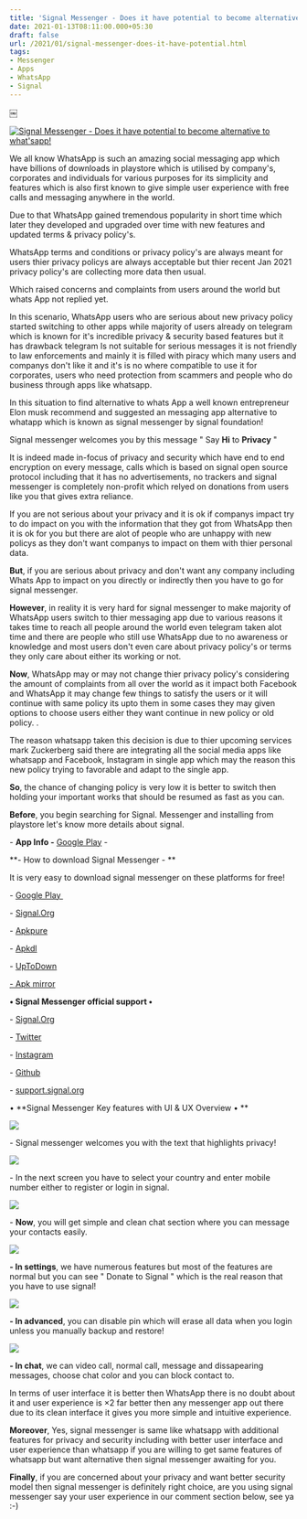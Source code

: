 ```yaml
---
title: 'Signal Messenger - Does it have potential to become alternative to what&#39;sapp! '
date: 2021-01-13T08:11:00.000+05:30
draft: false
url: /2021/01/signal-messenger-does-it-have-potential.html
tags: 
- Messenger
- Apps
- WhatsApp
- Signal
---
```


￼

[![Signal Messenger - Does it have potential to become alternative to what'sapp!](https://lh3.googleusercontent.com/-hUwYinC3Z_A/X_5d3epTuLI/AAAAAAAACrg/SybSG3Ogjes3b3HrifuTBVNG0ngfu1UjQCLcBGAsYHQ/s1600/1610505683420462-0.png "Signal Messenger - Does it have potential to become alternative to what'sapp!")](https://lh3.googleusercontent.com/-hUwYinC3Z_A/X_5d3epTuLI/AAAAAAAACrg/SybSG3Ogjes3b3HrifuTBVNG0ngfu1UjQCLcBGAsYHQ/s1600/1610505683420462-0.png)

We all know WhatsApp is such an amazing social messaging app which have billions of downloads in playstore which is utilised by company's, corporates and individuals for various purposes for its simplicity and features which is also first known to give simple user experience with free calls and messaging anywhere in the world.   

  

Due to that WhatsApp gained tremendous popularity in short time which later they developed and upgraded over time with new features and updated terms & privacy policy's. 

  

WhatsApp terms and conditions or privacy policy's are always meant for users thier privacy policys are always acceptable but thier recent Jan 2021 privacy policy's are collecting more data then usual. 

  

Which raised concerns and complaints from users around the world but whats App not replied yet.

  

In this scenario, WhatsApp users who are serious about new privacy policy started switching to other apps while majority of users already on telegram which is known for it's incredible privacy & security based features but it has drawback telegram Is not suitable for serious messages it is not friendly to law enforcements and mainly it is filled with piracy which many users and companys don't like it and it's is no where compatible to use it for corporates, users who need protection from scammers and people who do business through apps like whatsapp. 

  

In this situation to find alternative to whats App a well known entrepreneur Elon musk recommend and suggested an messaging app alternative to whatapp which is known as signal messenger by signal foundation! 

  

Signal messenger welcomes you by this message " Say **Hi** to **Privacy** " 

  

It is indeed made in-focus of privacy and security which have end to end encryption on every message, calls which is based on signal open source protocol including that it has no advertisements, no trackers and signal messenger is completely non-profit which relyed on donations from users like you that gives extra reliance. 

  

If you are not serious about your privacy and it is ok if companys impact try to do impact on you with the information that they got from WhatsApp then it is ok for you but there are alot of people who are unhappy with new policys as they don't want companys to impact on them with thier personal data. 

  

**But**, if you are serious about privacy and don't want any company including Whats App to impact on you directly or indirectly then you have to go for signal messenger. 

  

**However**, in reality it is very hard for signal messenger to make majority of WhatsApp users switch to thier messaging app due to various reasons it takes time to reach all people around the world even telegram taken alot time and there are people who still use WhatsApp due to no awareness or knowledge and most users don't even care about privacy policy's or terms they only care about either its working or not. 

  

**Now**, WhatsApp may or may not change thier privacy policy's considering the amount of complaints from all over the world as it impact both Facebook and WhatsApp it may change few things to satisfy the users or it will continue with same policy its upto them in some cases they may given options to choose users either they want continue in new policy or old policy. .   

  

The reason whatsapp taken this decision is due to thier upcoming services mark Zuckerberg said there are integrating all the social media apps like whatsapp and Facebook, Instagram in single app which may the reason this new policy trying to favorable and adapt to the single app. 

  

**So**, the chance of changing policy is very low it is better to switch then holding your important works that should be resumed as fast as you can.

  

**Before**, you begin searching for Signal. Messenger and installing from playstore let's know more details about signal. 

  

\- **App Info -** [Google Play](https://play.google.com/store/apps/details?id=org.thoughtcrime.securesms) - 

  

**\- How to download Signal Messenger - **

  

It is very easy to download signal messenger on these platforms for free!   

  

\- [Google Play ](https://play.google.com/store/apps/details?id=org.thoughtcrime.securesms)

\- [Signal.Org](https://signal.org/android/apk/)

\- [](https://www.google.com/amp/s/m.apkpure.com/nl/battery-guru-battery-monitor-battery-saver/com.paget96.batteryguru/amp)[Apkpure](https://m.apkpure.com/signal-private-messenger/org.thoughtcrime.securesms/amp)

\- [Apkdl](https://apkdl.in/app/details?id=org.thoughtcrime.securesms)

\- [UpToDown](https://signal-private-messenger.en.uptodown.com/android)

[\- Apk mirror](https://www.apkmirror.com/apk/signal-foundation/signal-private-messenger/signal-private-messenger-4-31-8-release/)

  

**• Signal Messenger official support •**

  

\- [Signal.Org](https://signal.org/)

\- [Twitter](https://mobile.twitter.com/signalapp?ref_src=twsrc%255Egoogle%257Ctwcamp%255Eserp%257Ctwgr%255Eauthor)

\- [Instagram](https://www.instagram.com/signal_app/?hl=en)

\- [Github](https://github.com/signalapp)

\- [support.signal.org](http://support.signal.org)[](https://support.signal.org/)

  

• **Signal Messenger Key features with UI & UX Overview • **

  

 [![](https://lh3.googleusercontent.com/-dURuTCZEFhY/X_4CDHNe4XI/AAAAAAAACrI/N4kXmSUEoQAJt6iXsdsgpdg-F26phNgxwCLcBGAsYHQ/s1600/1610482183252170-0.png)](https://lh3.googleusercontent.com/-dURuTCZEFhY/X_4CDHNe4XI/AAAAAAAACrI/N4kXmSUEoQAJt6iXsdsgpdg-F26phNgxwCLcBGAsYHQ/s1600/1610482183252170-0.png) 

  

\- Signal messenger welcomes you with the text that highlights privacy! 

  

 [![](https://lh3.googleusercontent.com/-dct_jTzY1io/X_4CB9K0rII/AAAAAAAACrE/zKgY1r3UQH0nMx96W9MevBTo8I4d9WBpACLcBGAsYHQ/s1600/1610482177578224-1.png)](https://lh3.googleusercontent.com/-dct_jTzY1io/X_4CB9K0rII/AAAAAAAACrE/zKgY1r3UQH0nMx96W9MevBTo8I4d9WBpACLcBGAsYHQ/s1600/1610482177578224-1.png) 

  

\- In the next screen you have to select your country and enter mobile number either to register or login in signal. 

  

 [![](https://lh3.googleusercontent.com/-wpwJuOioKyw/X_4CAS62YTI/AAAAAAAACrA/bQTvJQmkPeEA1vqyegAFFxtOidBhC8pUgCLcBGAsYHQ/s1600/1610482171793380-2.png)](https://lh3.googleusercontent.com/-wpwJuOioKyw/X_4CAS62YTI/AAAAAAAACrA/bQTvJQmkPeEA1vqyegAFFxtOidBhC8pUgCLcBGAsYHQ/s1600/1610482171793380-2.png) 

  

\- **Now**, you will get simple and clean chat section where you can message your contacts easily. 

  

 [![](https://lh3.googleusercontent.com/-XdtUb4DbjAY/X_4B-wLzHSI/AAAAAAAACq8/C3r72dvpZrQIzp6vUWj9-1AJ606P-LLEwCLcBGAsYHQ/s1600/1610482166383637-3.png)](https://lh3.googleusercontent.com/-XdtUb4DbjAY/X_4B-wLzHSI/AAAAAAAACq8/C3r72dvpZrQIzp6vUWj9-1AJ606P-LLEwCLcBGAsYHQ/s1600/1610482166383637-3.png) 

  

**\- In settings**, we have numerous features but most of the features are normal but you can see " Donate to Signal " which is the real reason that you have to use signal!

  

 [![](https://lh3.googleusercontent.com/-VX2zpNqXPqA/X_4B9jjbc3I/AAAAAAAACq4/_vmeFF5U6V0luaB1t9gp--Z6uzoeVvoJQCLcBGAsYHQ/s1600/1610482161485771-4.png)](https://lh3.googleusercontent.com/-VX2zpNqXPqA/X_4B9jjbc3I/AAAAAAAACq4/_vmeFF5U6V0luaB1t9gp--Z6uzoeVvoJQCLcBGAsYHQ/s1600/1610482161485771-4.png) 

  

**\- In advanced**, you can disable pin which will erase all data when you login unless you manually backup and restore! 

  

 [![](https://lh3.googleusercontent.com/-oxH-7Da1zFA/X_4B8JO5rCI/AAAAAAAACq0/ZIqrCzTB484QapJPIpmi-7GrVx3Q19JEwCLcBGAsYHQ/s1600/1610482151533451-5.png)](https://lh3.googleusercontent.com/-oxH-7Da1zFA/X_4B8JO5rCI/AAAAAAAACq0/ZIqrCzTB484QapJPIpmi-7GrVx3Q19JEwCLcBGAsYHQ/s1600/1610482151533451-5.png) 

  

**\- In chat**, we can video call, normal call, message and dissapearing messages, choose chat color and you can block contact to. 

  

In terms of user interface it is better then WhatsApp there is no doubt about it and user experience is ×2 far better then any messenger app out there due to its clean interface it gives you more simple and intuitive experience. 

  

**Moreover**, Yes, signal messenger is same like whatsapp with additional features for privacy and security including with better user interface and user experience than whatsapp if you are willing to get same features of whatsapp but want alternative then signal messenger awaiting for you. 

  

**Finally**, if you are concerned about your privacy and want better security model then signal messenger is definitely right choice, are you using signal messenger say your user experience in our comment section below, see ya :-)